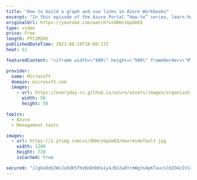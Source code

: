 ```yaml
---
title: "How to build a graph and use links in Azure Workbooks"
excerpt: "In this episode of the Azure Portal “How-to” series, learn how to create a hive cluster in Microsoft Azure workbooks for high-density views and how to use links in workbooks to show other workbooks or to reference Azure portal blades.    - Try out these features in the Azure portal: https://portal.azure.com"
originalUrl: https://youtube.com/watch?v=ODHczGpGmEQ
type: video
price: Free
length: PT11M20S
publishedDateTime: 2021-06-10T16:09:17Z
heat: 51

featuredContent: "<iframe width=\"800\" height=\"500\" frameborder=\"0\" src=\"https://www.youtube.com/embed/ODHczGpGmEQ\" allow=\"accelerometer; autoplay; encrypted-media; gyroscope; picture-in-picture\" allowfullscreen></iframe>"

provider:
  name: Microsoft
  domain: microsoft.com
  images:
    - url: https://everyday-cc.github.io/azure/assets/images/organizations/microsoft.com-50x50.jpg
      width: 50
      height: 50

topics:
  - Azure
  - Management tools

images:
  - url: https://i.ytimg.com/vi/ODHczGpGmEQ/maxresdefault.jpg
    width: 1280
    height: 720
    isCached: true

secured: "ilgUo8dQJWsJa5dK5fHzBnDdHXa1y4/Bz2w8YrmWg3sApKTaucslbIO4zIV1rC+mvbm43jq7q5/zFHg1uoitsydqkfDnaYasi7VNo0Fqr5AbmGJNm0yaxF3+i9awi4UY4Iajmv5ChY5s5g9nFfKbcaVPm7WyvlSF83k1wEbhYgnQ8z1WBvPNm1WEPlrOra0R4GTCMQMOEBjFo9ihyV3mrJMOY9WZ/vel58x+a4SRtsMwSTPpNJr2E/UAemR5c9eWSnozjj//k++Z1tkzo3T6KF/n23lU88PMk8AkQikWRAWagygRHJ+AKDmK4oiq6Q6FPeyEhcqJM94TfbVyMdQHjCZcVmQJ/jAnIfYtDpbJxQ2up2oFIo0iu98eQi9oEnVhdl17TyaONUzFkAsgTgBdaX6/fCdsbvjHJSlUZit7I9o=;SPbSIxXiUrh6ky1KhCszIA=="
---
```


